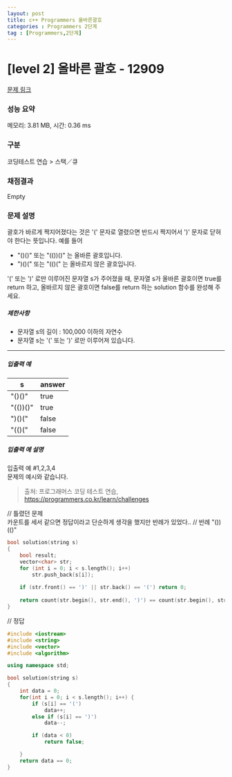 ```yaml
---
layout: post
title: c++ Programmers 올바른괄호
categories : Programmers 2단계
tag : [Programmers,2단계]
---
```


# [level 2] 올바른 괄호 - 12909 

[문제 링크](https://school.programmers.co.kr/learn/courses/30/lessons/12909) 

### 성능 요약

메모리: 3.81 MB, 시간: 0.36 ms

### 구분

코딩테스트 연습 > 스택／큐

### 채점결과

Empty

### 문제 설명

<p>괄호가 바르게 짝지어졌다는 것은 '(' 문자로 열렸으면 반드시 짝지어서 ')' 문자로 닫혀야 한다는 뜻입니다. 예를 들어</p>

<ul>
<li>"()()" 또는 "(())()" 는 올바른 괄호입니다.</li>
<li>")()(" 또는 "(()(" 는 올바르지 않은 괄호입니다.</li>
</ul>

<p>'(' 또는 ')' 로만 이루어진 문자열 s가 주어졌을 때, 문자열 s가 올바른 괄호이면 true를 return 하고, 올바르지 않은 괄호이면 false를 return 하는 solution 함수를 완성해 주세요.</p>

<h5>제한사항</h5>

<ul>
<li>문자열 s의 길이 : 100,000 이하의 자연수</li>
<li>문자열 s는 '(' 또는 ')' 로만 이루어져 있습니다.</li>
</ul>

<hr>

<h5>입출력 예</h5>

<span style="color:white">
<table class="table">
        <thead><tr>
<th> s</th>
<th>answer</th>
</tr>
</thead>
        <tbody><tr>
<td>"()()"</td>
<td>true</td>
</tr>
<tr>
<td>"(())()"</td>
<td>true</td>
</tr>
<tr>
<td>")()("</td>
<td>false</td>
</tr>
<tr>
<td>"(()("</td>
<td>false</td>
</tr>
</tbody>
      </table>
      </span>
<h5>입출력 예 설명</h5>

<p>입출력 예 #1,2,3,4<br>
문제의 예시와 같습니다.</p>


> 출처: 프로그래머스 코딩 테스트 연습, https://programmers.co.kr/learn/challenges

// 틀렸던 문제   
카운트를 세서 같으면 정답이라고 단순하게 생각을 했지만 반례가 있었다..
// 반례 "())(()"   

```c++
bool solution(string s)
{
	bool result;
	vector<char> str;
	for (int i = 0; i < s.length(); i++)	
		str.push_back(s[i]);
		
	if (str.front() == ')' || str.back() == '(') return 0;
	
	return count(str.begin(), str.end(), ')') == count(str.begin(), str.end(), '(');
}

```

// 정답

```c++
#include <iostream>
#include <string>
#include <vector>
#include <algorithm>

using namespace std;

bool solution(string s)
{
    int data = 0;
    for(int i = 0; i < s.length(); i++) {
        if (s[i] == '(')
            data++;
        else if (s[i] == ')')
            data--;

        if (data < 0)
            return false;

    }
    return data == 0;
}

```